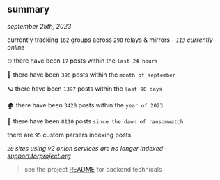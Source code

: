 
## summary
_september 25th, 2023_

currently tracking `162` groups across `290` relays & mirrors - _`113` currently online_

⏲ there have been `17` posts within the `last 24 hours`

🦈 there have been `396` posts within the `month of september`

🪐 there have been `1397` posts within the `last 90 days`

🏚 there have been `3420` posts within the `year of 2023`

🦕 there have been `8110` posts `since the dawn of ransomwatch`

there are `95` custom parsers indexing posts

_`20` sites using v2 onion services are no longer indexed - [support.torproject.org](https://support.torproject.org/onionservices/v2-deprecation/)_

> see the project [README](https://github.com/joshhighet/ransomwatch#ransomwatch--) for backend technicals
